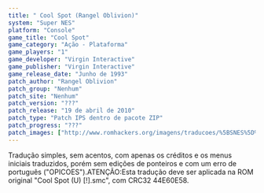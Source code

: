 ```yaml
---
title: " Cool Spot (Rangel Oblivion)"
system: "Super NES"
platform: "Console"
game_title: "Cool Spot"
game_category: "Ação - Plataforma"
game_players: "1"
game_developer: "Virgin Interactive"
game_publisher: "Virgin Interactive"
game_release_date: "Junho de 1993"
patch_author: "Rangel Oblivion"
patch_group: "Nenhum"
patch_site: "Nenhum"
patch_version: "???"
patch_release: "19 de abril de 2010"
patch_type: "Patch IPS dentro de pacote ZIP"
patch_progress: "???"
patch_images: ["http://www.romhackers.org/imagens/traducoes/%5BSNES%5D%20Cool%20Spot%20-%20Rangel%20Oblivion%20-%201.png","http://www.romhackers.org/imagens/traducoes/%5BSNES%5D%20Cool%20Spot%20-%20Rangel%20Oblivion%20-%202.png","http://www.romhackers.org/imagens/traducoes/%5BSNES%5D%20Cool%20Spot%20-%20Rangel%20Oblivion%20-%203.png"]
---
```

Tradução simples, sem acentos, com apenas os créditos e os menus iniciais traduzidos, porém sem edições de ponteiros e com um erro de português ("OPICOES").ATENÇÃO:Esta tradução deve ser aplicada na ROM original "Cool Spot (U) [!].smc", com CRC32 44E60E58.
